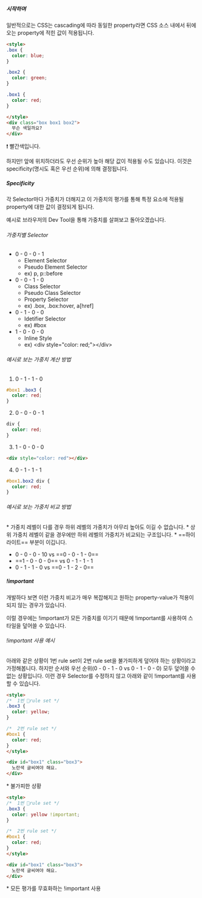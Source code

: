 ##### 시작하며
일반적으로는 CSS는 cascading에 따라 동일한 property라면 CSS 소스 내에서 뒤에 오는 property에 적힌 값이 적용됩니다. 

```html
<style>
.box {
  color: blue;
}

.box2 {
  color: green;
}

.box1 {
  color: red;
}

</style>
<div class="box box1 box2">
  무슨 색일까요?
</div>
```

❗️ 빨간색입니다.

하지만! 앞에 위치하더라도 우선 순위가 높아 해당 값이 적용될 수도 있습니다.
이것은 specificity(명시도 혹은 우선 순위)에 의해 결정됩니다.


##### Specificity

각 Selector마다 가중치가 더해지고 이 가중치의 평가를 통해 특정 요소에 적용될 property에 대한 값이 결정되게 됩니다.

예시로 브라우저의 Dev Tool을 통해 가중치를 살펴보고 돌아오겠습니다.
###### 가중치별 Selector

- 0 - 0 - 0 - 1
	- Element Selector
	- Pseudo Element Selector
	- ex) p, p::before
- 0 - 0 - 1 - 0
	- Class Selector
	- Pseudo Class Selector
	- Property Selector
	- ex) .box, .box:hover, a\[href]
- 0 - 1 - 0 - 0
	- Idetifier Selector
	- ex) \#box
- 1 - 0 - 0 - 0
	- Inline Style
	- ex) \<div style="color: red;">\</div>

###### 예시로 보는 가중치 계산 방법

1. 0 - 1 - 1 - 0
```css
#box1 .box3 {
  color: red;
}
```

2. 0 - 0 - 0 - 1
```css
div {
  color: red;
}
```

3. 1 - 0 - 0 - 0
```html
<div style="color: red"></div>
```

4. 0 - 1 - 1 - 1
```css
#box1.box2 div {
  color: red;
}
```

###### 예시로 보는 가중치 비교 방법

\* 가중치 레벨이 다를 경우 하위 레벨의 가중치가 아무리 높아도 이길 수 없습니다.
\* 상위 가중치 레벨이 같을 경우에만 하위 레벨의 가중치가 비교되는 구조입니다.
\* ==하이라이트== 부분이 이깁니다.

- 0 - 0 - 0 - 10 vs ==0 - 0 - 1 - 0==
- ==1 - 0 - 0 - 0== vs 0 - 1 - 1 - 1
- 0 - 1 - 1 - 0 vs ==0 - 1 - 2 - 0==



##### !important

개발하다 보면 이런 가중치 비교가 매우 복잡해지고 원하는 property-value가 적용이 되지 않는 경우가 있습니다.

이럴 경우에는 !important가 모든 가중치를 이기기 때문에 !important를 사용하여 스타일을 덮어쓸 수 있습니다.

###### !important 사용 예시

아래와 같은 상황이 1번 rule set이 2번 rule set을 불가피하게 덮어야 하는 상황이라고 가정해봅니다. 하지만 순서와 우선 순위(0 - 0 - 1 - 0 vs 0 - 1 - 0 - 0) 모두 덮어쓸 수 없는 상황입니다. 이런 경우 Selector를 수정하지 않고 아래와 같이 !important를 사용할 수 있습니다.

```html
<style>
/*  1번 rule set */
.box3 {
  color: yellow;
}

/*  2번 rule set */
#box1 {
  color: red;
}
</style>

<div id="box1" class="box3">
  노란색 글씨여야 해요.
</div>
```
\* 불가피한 상황

```html
<style>
/*  1번 rule set */
.box3 {
  color: yellow !important;
}

/*  2번 rule set */
#box1 {
  color: red;
}
</style>

<div id="box1" class="box3">
  노란색 글씨여야 해요.
</div>
```
\* 모든 평가를 무효화하는 !important 사용

